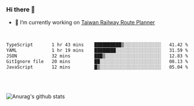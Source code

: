 ### Hi there 👋

- 🔭 I’m currently working on [Taiwan Railway Route Planner](https://github.com/Taiwan-Railway-Route-Planner)

<br/>

<!--START_SECTION:waka-->

```txt
TypeScript       1 hr 43 mins    ██████████▒░░░░░░░░░░░░░░   41.42 %
YAML             1 hr 19 mins    ████████░░░░░░░░░░░░░░░░░   31.59 %
JSON             32 mins         ███▒░░░░░░░░░░░░░░░░░░░░░   12.83 %
GitIgnore file   20 mins         ██░░░░░░░░░░░░░░░░░░░░░░░   08.13 %
JavaScript       12 mins         █▒░░░░░░░░░░░░░░░░░░░░░░░   05.04 %
```

<!--END_SECTION:waka-->

<br/>
<br/>

![Anurag's github stats](https://github-readme-stats.vercel.app/api?username=DepickereSven&show_icons=true&theme=tokyonight)



<!--
**DepickereSven/DepickereSven** is a ✨ _special_ ✨ repository because its `README.md` (this file) appears on your GitHub profile.

Here are some ideas to get you started:

- 🔭 I’m currently working on ...
- 🌱 I’m currently learning ...
- 👯 I’m looking to collaborate on ...
- 🤔 I’m looking for help with ...
- 💬 Ask me about ...
- 📫 How to reach me: ...
- 😄 Pronouns: ...
- ⚡ Fun fact: ...
-->
